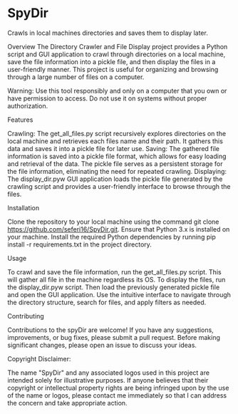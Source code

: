 # SpyDir
Crawls in local machines directories and saves them to display later.

Overview
The Directory Crawler and File Display project provides a Python script and GUI application to crawl through directories on a local machine, save the file information into a pickle file, and then display the files in a user-friendly manner. This project is useful for organizing and browsing through a large number of files on a computer.

Warning: Use this tool responsibly and only on a computer that you own or have permission to access. Do not use it on systems without proper authorization.

Features

Crawling: The get_all_files.py script recursively explores directories on the local machine and retrieves each files name and their path. It gathers this data and saves it into a pickle file for later use.
Saving: The gathered file information is saved into a pickle file format, which allows for easy loading and retrieval of the data. The pickle file serves as a persistent storage for the file information, eliminating the need for repeated crawling.
Displaying: The display_dir.pyw GUI application loads the pickle file generated by the crawling script and provides a user-friendly interface to browse through the files.


Installation

Clone the repository to your local machine using the command git clone https://github.com/seferi16/SpyDir.git.
Ensure that Python 3.x is installed on your machine.
Install the required Python dependencies by running pip install -r requirements.txt in the project directory.


Usage

To crawl and save the file information, run the get_all_files.py script. This will gather all file in the machine regardless its OS.
To display the files, run the display_dir.pyw script. Then load the previously generated pickle file and open the GUI application. Use the intuitive interface to navigate through the directory structure, search for files, and apply filters as needed.


Contributing

Contributions to the spyDir are welcome! If you have any suggestions, improvements, or bug fixes, please submit a pull request. Before making significant changes, please open an issue to discuss your ideas.


Copyright Disclaimer:

The name "SpyDir" and any associated logos used in this project are intended solely for illustrative purposes. If anyone believes that their copyright or intellectual property rights are being infringed upon by the use of the name or logos, please contact me immediately so that I can address the concern and take appropriate action.
